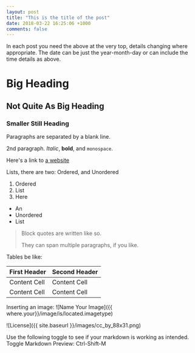 ```yaml
---
layout: post
title: "This is the title of the post"
date: 2018-03-22 16:25:06 +1000
comments: false
---
```

In each post you need the above at the very top, details changing where appropriate. The date can be just the year-month-day or can include the time details as above.

# Big Heading
## Not Quite As Big Heading
### Smaller Still Heading

Paragraphs are separated by a blank line.

2nd paragraph. *Italic*, **bold**, and `monospace`.

Here's a link to [a website](http://foo.bar)

Lists, there are two: Ordered, and Unordered

1. Ordered
2. List
3. Here


- An
- Unordered
- List

> Block quotes are
> written like so.
>
> They can span multiple paragraphs,
> if you like.

Tables be like:

| First Header  | Second Header |
| ------------- | ------------- |
| Content Cell  | Content Cell  |
| Content Cell  | Content Cell  |

Inserting an image: ![Name Your Image]({{ where.your}}/image/is/located.imagetype)

![License]({{ site.baseurl }}/images/cc_by_88x31.png)

Use the following toggle to see if your markdown is working as intended.
Toggle Markdown Preview: Ctrl-Shift-M
